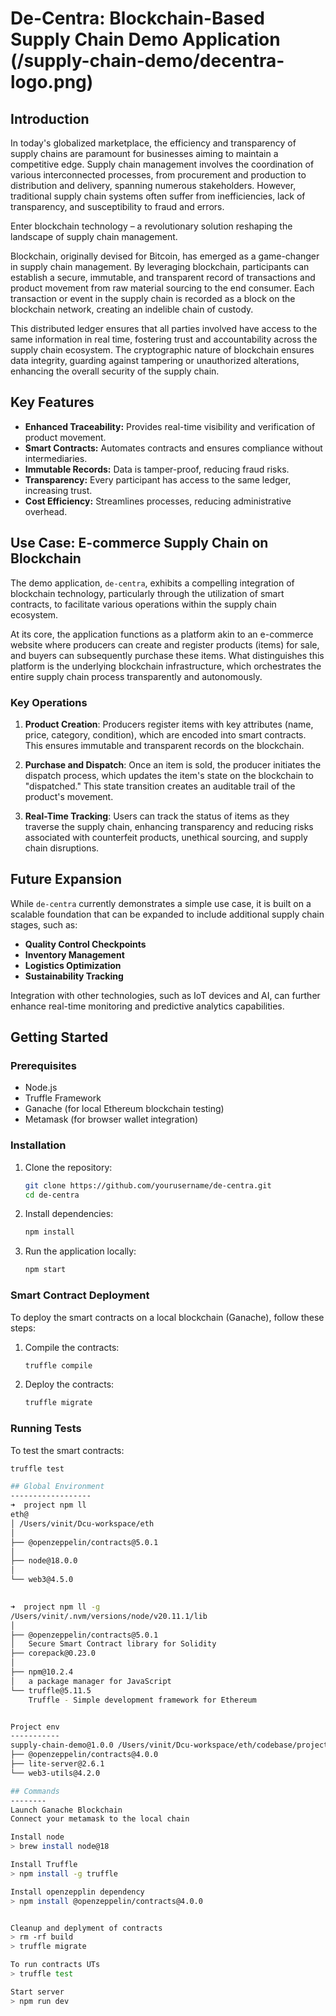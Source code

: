 # De-Centra: Blockchain-Based Supply Chain Demo Application (/supply-chain-demo/decentra-logo.png)

## Introduction

In today's globalized marketplace, the efficiency and transparency of supply chains are paramount for businesses aiming to maintain a competitive edge. Supply chain management involves the coordination of various interconnected processes, from procurement and production to distribution and delivery, spanning numerous stakeholders. However, traditional supply chain systems often suffer from inefficiencies, lack of transparency, and susceptibility to fraud and errors. 

Enter blockchain technology – a revolutionary solution reshaping the landscape of supply chain management.

Blockchain, originally devised for Bitcoin, has emerged as a game-changer in supply chain management. By leveraging blockchain, participants can establish a secure, immutable, and transparent record of transactions and product movement from raw material sourcing to the end consumer. Each transaction or event in the supply chain is recorded as a block on the blockchain network, creating an indelible chain of custody. 

This distributed ledger ensures that all parties involved have access to the same information in real time, fostering trust and accountability across the supply chain ecosystem. The cryptographic nature of blockchain ensures data integrity, guarding against tampering or unauthorized alterations, enhancing the overall security of the supply chain.

## Key Features

- **Enhanced Traceability:** Provides real-time visibility and verification of product movement.
- **Smart Contracts:** Automates contracts and ensures compliance without intermediaries.
- **Immutable Records:** Data is tamper-proof, reducing fraud risks.
- **Transparency:** Every participant has access to the same ledger, increasing trust.
- **Cost Efficiency:** Streamlines processes, reducing administrative overhead.

## Use Case: E-commerce Supply Chain on Blockchain

The demo application, `de-centra`, exhibits a compelling integration of blockchain technology, particularly through the utilization of smart contracts, to facilitate various operations within the supply chain ecosystem.

At its core, the application functions as a platform akin to an e-commerce website where producers can create and register products (items) for sale, and buyers can subsequently purchase these items. What distinguishes this platform is the underlying blockchain infrastructure, which orchestrates the entire supply chain process transparently and autonomously.

### Key Operations

1. **Product Creation**: Producers register items with key attributes (name, price, category, condition), which are encoded into smart contracts. This ensures immutable and transparent records on the blockchain.
  
2. **Purchase and Dispatch**: Once an item is sold, the producer initiates the dispatch process, which updates the item's state on the blockchain to "dispatched." This state transition creates an auditable trail of the product's movement.
  
3. **Real-Time Tracking**: Users can track the status of items as they traverse the supply chain, enhancing transparency and reducing risks associated with counterfeit products, unethical sourcing, and supply chain disruptions.

## Future Expansion

While `de-centra` currently demonstrates a simple use case, it is built on a scalable foundation that can be expanded to include additional supply chain stages, such as:

- **Quality Control Checkpoints**
- **Inventory Management**
- **Logistics Optimization**
- **Sustainability Tracking**

Integration with other technologies, such as IoT devices and AI, can further enhance real-time monitoring and predictive analytics capabilities.

## Getting Started

### Prerequisites

- Node.js
- Truffle Framework
- Ganache (for local Ethereum blockchain testing)
- Metamask (for browser wallet integration)

### Installation

1. Clone the repository:
    ```bash
    git clone https://github.com/yourusername/de-centra.git
    cd de-centra
    ```

2. Install dependencies:
    ```bash
    npm install
    ```

3. Run the application locally:
    ```bash
    npm start
    ```

### Smart Contract Deployment

To deploy the smart contracts on a local blockchain (Ganache), follow these steps:

1. Compile the contracts:
    ```bash
    truffle compile
    ```

2. Deploy the contracts:
    ```bash
    truffle migrate
    ```

### Running Tests

To test the smart contracts:

```bash
truffle test

## Global Environment
------------------
➜  project npm ll
eth@
│ /Users/vinit/Dcu-workspace/eth
│ 
├── @openzeppelin/contracts@5.0.1
│   
├── node@18.0.0
│   
└── web3@4.5.0
    

➜  project npm ll -g
/Users/vinit/.nvm/versions/node/v20.11.1/lib
│ 
├── @openzeppelin/contracts@5.0.1
│   Secure Smart Contract library for Solidity
├── corepack@0.23.0
│   
├── npm@10.2.4
│   a package manager for JavaScript
└── truffle@5.11.5
    Truffle - Simple development framework for Ethereum


Project env
-----------
supply-chain-demo@1.0.0 /Users/vinit/Dcu-workspace/eth/codebase/project/supply-chain-demo
├── @openzeppelin/contracts@4.0.0
├── lite-server@2.6.1
└── web3-utils@4.2.0

## Commands
--------
Launch Ganache Blockchain
Connect your metamask to the local chain

Install node
> brew install node@18

Install Truffle
> npm install -g truffle

Install openzepplin dependency
> npm install @openzeppelin/contracts@4.0.0


Cleanup and deplyment of contracts
> rm -rf build
> truffle migrate

To run contracts UTs
> truffle test

Start server
> npm run dev
